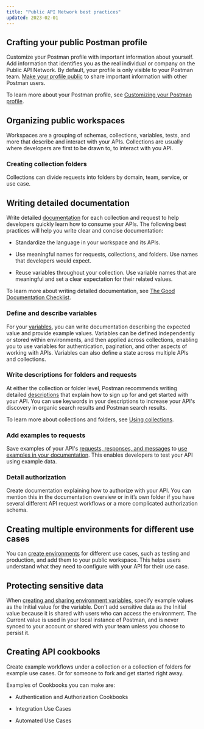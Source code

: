 ```yaml
---
title: "Public API Network best practices"
updated: 2023-02-01
---
```


## Crafting your public Postman profile

Customize your Postman profile with important information about yourself. Add information that identifies you as the real individual or company on the Public API Network. By default, your profile is only visible to your Postman team. [Make your profile public](/docs/getting-started/postman-profile/#making-your-profile-public) to share important information with other Postman users.

To learn more about your Postman profile, see [Customizing your Postman profile](/docs/getting-started/postman-profile/).

## Organizing public workspaces

Workspaces are a grouping of schemas, collections, variables, tests, and more that describe and interact with your APIs. Collections are usually where developers are first to be drawn to, to interact with you API.

### Creating collection folders

Collections can divide requests into folders by domain, team, service, or use case.

## Writing detailed documentation

Write detailed [documentation](/docs/publishing-your-api/authoring-your-documentation/) for each collection and request to help developers quickly learn how to consume your APIs. The following best practices will help you write clear and concise documentation:

* Standardize the language in your workspace and its APIs.

* Use meaningful names for requests, collections, and folders. Use names that developers would expect.

* Reuse variables throughout your collection. Use variable names that are meaningful and set a clear expectation for their related values.

To learn more about writing detailed documentation, see [The Good Documentation Checklist](https://www.postman.com/postman/workspace/published-postman-templates/documentation/1559645-4b520b0d-cf53-41be-8d24-0e0136416091).

### Define and describe variables

For your [variables](/docs/sending-requests/variables/), you can write documentation describing the expected value and provide example values. Variables can be defined independently or stored within environments, and then applied across collections, enabling you to use variables for authentication, pagination, and other aspects of working with APIs. Variables can also define a state across multiple APIs and collections.

### Write descriptions for folders and requests

At either the collection or folder level, Postman recommends writing detailed [descriptions](/docs/publishing-your-api/authoring-your-documentation/#adding-descriptions-to-your-documentation) that explain how to sign up for and get started with your API. You can use keywords in your descriptions to increase your API's discovery in organic search results and Postman search results.

To learn more about collections and folders, see [Using collections](/docs/collections/using-collections/).

### Add examples to requests

Save examples of your API's [requests, responses, and messages](/docs/sending-requests/examples/) to [use examples in your documentation](/docs/sending-requests/examples/#using-examples-in-documentation). This enables developers to test your API using example data.

### Detail authorization

Create documentation explaining how to authorize with your API. You can mention this in the documentation overview or in it’s own folder if you have several different API request workflows or a more complicated authorization schema.

## Creating multiple environments for different use cases

You can [create environments](/docs/sending-requests/managing-environments/#creating-environments) for different use cases, such as testing and production, and add them to your public workspace. This helps users understand what they need to configure with your API for their use case.

## Protecting sensitive data

When [creating and sharing environment variables](/docs/sending-requests/managing-environments/#adding-environment-variables), specify example values as the Initial value for the variable. Don't add sensitive data as the Initial value because it is shared with users who can access the environment. The Current value is used in your local instance of Postman, and is never synced to your account or shared with your team unless you choose to persist it.

## Creating API cookbooks

Create example workflows under a collection or a collection of folders for example use cases. Or for someone to fork and get started right away.

Examples of Cookbooks you can make are:

* Authentication and Authorization Cookbooks

* Integration Use Cases

* Automated Use Cases
